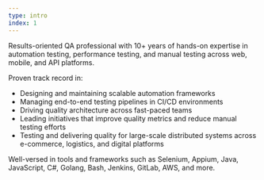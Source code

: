 ```yaml
---
type: intro
index: 1
---
```


Results-oriented QA professional with 10+ years of hands-on expertise in automation testing, performance testing, and manual testing across web, mobile, and API platforms.  

Proven track record in:  
 - Designing and maintaining scalable automation frameworks  
 - Managing end-to-end testing pipelines in CI/CD environments  
 - Driving quality architecture across fast-paced teams  
 - Leading initiatives that improve quality metrics and reduce manual testing efforts  
 - Testing and delivering quality for large-scale distributed systems across e-commerce, logistics, and digital platforms

Well-versed in tools and frameworks such as Selenium, Appium, Java, JavaScript, C#, Golang, Bash, Jenkins, GitLab, AWS, and more.  
